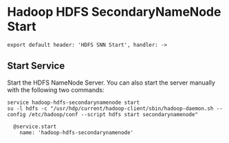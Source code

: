 
# Hadoop HDFS SecondaryNameNode Start

    export default header: 'HDFS SNN Start', handler: ->

## Start Service

Start the HDFS NameNode Server. You can also start the server manually with the
following two commands:

```
service hadoop-hdfs-secondarynamenode start
su -l hdfs -c "/usr/hdp/current/hadoop-client/sbin/hadoop-daemon.sh --config /etc/hadoop/conf --script hdfs start secondarynamenode"
```
  
      @service.start
        name: 'hadoop-hdfs-secondarynamenode'

